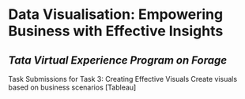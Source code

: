 # Data Visualisation: Empowering Business with Effective Insights
## _Tata Virtual Experience Program on Forage_
Task Submissions for Task 3: Creating Effective Visuals
Create visuals based on business scenarios [Tableau]
